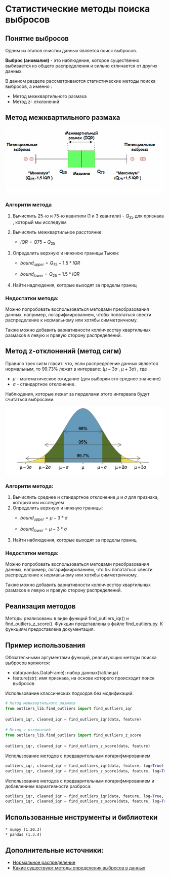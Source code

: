 # Статистические методы поиска выбросов

## Понятие выбросов
Одним из этапов очистки данных является поиск выбросов.

**Выброс (аномалия)** - это наблюдение, которое существенно выбивается из общего распределения и сильно отличается от других данных.

В данном разделе рассматриваются статистические методы поиска выбросов, а именно :
* Метод межквартильного размаха
* Метод z- отклонений

## Метод межквартильного размаха

![](../images/boxplot.png)

### Алгоритм метода

1. Вычислить 25-ю и 75-ю квантили (1 и 3 квантили) - $Q_{25}$ для признака , который мы исследуем
2. Вычислить межквартильное расстояние:
    * $IQR=Q{75}-Q_{25}$
3. Определить верхную и нижнюю границы Тьюки:

    * $bound_{upper} = Q_{75} + 1.5*IQR$

    * $bound_{lower} = Q_{25} - 1.5*IQR$
4. Найти надлюдения, которые выходят за пределы границ  

### **Недостатки метода:**

Можно попробовать воспользоваться методами преобразования данных, например, логарифмированием, чтобы попвтаться свести распределение к нормальному или хотябы симметричному.

Также можно добавить вариативности колличесству квартильных размахов в левую и правую сторону распределений.


## Метод z-отклонений (метод сигм)

Правило трех сигм гласит: что, если распределение данных является нормальным, то 99.73% лежат в интервале: $(\mu-3\sigma$ , $\mu+3 \sigma)$ , где 
   * $\mu$  - математическое ожидание (для выборки это среднее значение)
   * $\sigma$  -  стандартное отклонение.

Наблюдения, которые лежат за перделами этого интервала будут считаться выбросами.

![](../images/method_sigm.png)

### **Алгоритм метода:**

1. Вычислить среднее и стандартное отклонение $\mu$ и $\sigma$ для признака, который мы исследуем
2. Определить верхную и нижную границы:
    * $bound_{upper} = \mu - 3 * \sigma$

    * $bound_{lower} = \mu - 3 * \sigma$
3. Найти наблюдения, которые выходят за пределы границ

### **Недостатки метода:**

Можно попробовать воспользоваться методами преобразования данных, например, логарифмированием, что бы попататься свести распределение к нормальному или хотябы симметричному.

Также можно добавить вариативности колличесству квартильных размахов в левую и правую сторону распределений.

## Реализация методов

Методы реализованы в виде функций find_outliers_iqr() и find_outliers_z_score(). Функции представлены в файле find_outliers.py. К функциям предоставлена документация.

## Пример использования

Обязательными аргументами функций, реализующих методы поиска выбросов являются:

   * data(pandas.DataFrame): набор данных(таблица)
   * feature(str): имя признака, на основе которого происходит поиск выбросов

Использование классических подходов без модификаций:
```python
# Метод межквартильного размаха
from outliers_lib.find_outliers import find_outliers_iqr

outliers_iqr, cleaned_iqr = find_outliers_iqr(data, feature)

# Метод z-отклонений
from outliers_lib.find_outliers import find_outliers_z_score

outliers_iqr, cleaned_iqr = find_outliers_z_score(data, feature)
```   
Использование методов с предварительным логарифмированием
```python
outliers_iqr, cleaned_iqr = find_outliers_iqr(data, feature, log=True)
outliers_iqr, cleaned_iqr = find_outliers_z_score(data, feature, log=True)
```
Использование методов с предварительным логарифмированием и добавлением вариативности разброса:
```python
outliers_iqr, cleaned_iqr = find_outliers_iqr(data, feature, log=True, left=2, right=2)
outliers_iqr, cleaned_iqr = find_outliers_z_score(data, feature, log=True, left=2, right=2)
```


## Использованные инструменты и библиотеки
    * numpy (1.20.3)
    * pandas (1.3.4)

## Дополнительные источники:
 * [Нормальное распределение](https://ru.wikipedia.org/wiki/%D0%9D%D0%BE%D1%80%D0%BC%D0%B0%D0%BB%D1%8C%D0%BD%D0%BE%D0%B5_%D1%80%D0%B0%D1%81%D0%BF%D1%80%D0%B5%D0%B4%D0%B5%D0%BB%D0%B5%D0%BD%D0%B8%D0%B5)
 * [Какие существуют методы определения выбросов в данных](https://sky.pro/media/kakie-sushhestvuyut-metody-opredeleniya-vybrosov-v-dannyh/#:~:text=%D0%9C%D0%B5%D1%82%D0%BE%D0%B4%20IQR%20(%D0%BC%D0%B5%D0%B6%D0%BA%D0%B2%D0%B0%D1%80%D1%82%D0%B8%D0%BB%D1%8C%D0%BD%D1%8B%D0%B9%20%D1%80%D0%B0%D0%B7%D0%BC%D0%B0%D1%85)%20%E2%80%94,IQR%20%D0%BE%D1%82%20Q1%20%D0%B8%20Q3.)
   



